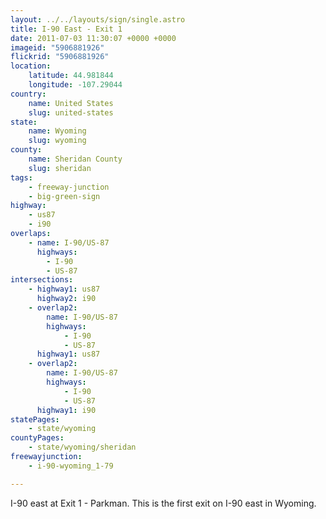 ```yaml
---
layout: ../../layouts/sign/single.astro
title: I-90 East - Exit 1
date: 2011-07-03 11:30:07 +0000 +0000
imageid: "5906881926"
flickrid: "5906881926"
location:
    latitude: 44.981844
    longitude: -107.29044
country:
    name: United States
    slug: united-states
state:
    name: Wyoming
    slug: wyoming
county:
    name: Sheridan County
    slug: sheridan
tags:
    - freeway-junction
    - big-green-sign
highway:
    - us87
    - i90
overlaps:
    - name: I-90/US-87
      highways:
        - I-90
        - US-87
intersections:
    - highway1: us87
      highway2: i90
    - overlap2:
        name: I-90/US-87
        highways:
            - I-90
            - US-87
      highway1: us87
    - overlap2:
        name: I-90/US-87
        highways:
            - I-90
            - US-87
      highway1: i90
statePages:
    - state/wyoming
countyPages:
    - state/wyoming/sheridan
freewayjunction:
    - i-90-wyoming_1-79

---
```

I-90 east at Exit 1 - Parkman.  This is the first exit on I-90 east in Wyoming.
